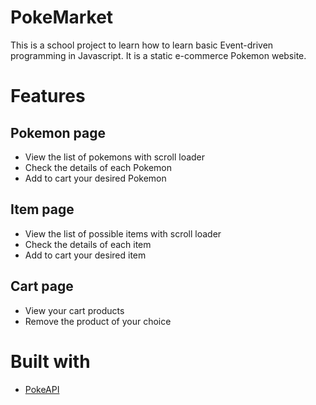 # PokeMarket

This is a school project to learn how to learn basic Event-driven programming in Javascript.
It is a static e-commerce Pokemon website.

# Features

## Pokemon page
- View the list of pokemons with scroll loader
- Check the details of each Pokemon
- Add to cart your desired Pokemon

## Item page 
- View the list of possible items with scroll loader
- Check the details of each item
- Add to cart your desired item

## Cart page
- View your cart products
- Remove the product of your choice


# Built with 

- [PokeAPI](https://pokeapi.co/)


